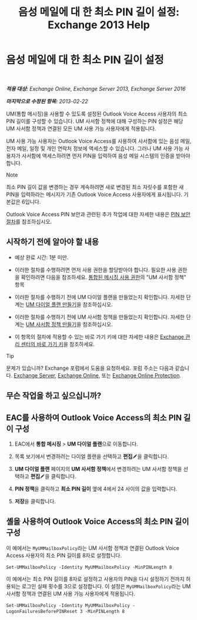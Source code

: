 ﻿---
title: '음성 메일에 대 한 최소 PIN 길이 설정: Exchange 2013 Help'
TOCTitle: 음성 메일에 대 한 최소 PIN 길이 설정
ms:assetid: b2ecab54-42e6-45af-8322-615cc1f68dd9
ms:mtpsurl: https://technet.microsoft.com/ko-kr/library/Bb124271(v=EXCHG.150)
ms:contentKeyID: 50556068
ms.date: 05/22/2018
mtps_version: v=EXCHG.150
ms.translationtype: MT
---

# 음성 메일에 대 한 최소 PIN 길이 설정

 

_**적용 대상:** Exchange Online, Exchange Server 2013, Exchange Server 2016_

_**마지막으로 수정된 항목:** 2013-02-22_

UM(통합 메시징)을 사용할 수 있도록 설정된 Outlook Voice Access 사용자의 최소 PIN 길이를 구성할 수 있습니다. UM 사서함 정책에 대해 구성하는 PIN 설정은 해당 UM 사서함 정책과 연결된 모든 UM 사용 가능 사용자에게 적용됩니다.

UM 사용 가능 사용자는 Outlook Voice Access를 사용하여 사서함에 있는 음성 메일, 전자 메일, 일정 및 개인 연락처 정보에 액세스할 수 있습니다. 그러나 UM 사용 가능 사용자가 사서함에 액세스하려면 먼저 PIN을 입력하여 음성 메일 시스템의 인증을 받아야 합니다.


> [!NOTE]
> 최소 PIN 길이 값을 변경하는 경우 계속하려면 새로 변경된 최소 자릿수를 포함한 새 PIN을 입력하라는 메시지가 기존 Outlook Voice Access 사용자에게 표시됩니다. 기본값은 6입니다.



Outlook Voice Access PIN 보안과 관련된 추가 작업에 대한 자세한 내용은 [PIN 보안 절차](pin-security-procedures-exchange-2013-help.md)를 참조하십시오.

## 시작하기 전에 알아야 할 내용

  - 예상 완료 시간: 1분 미만.

  - 이러한 절차를 수행하려면 먼저 사용 권한을 할당받아야 합니다. 필요한 사용 권한을 확인하려면 다음을 참조하세요. [통합된 메시징 사용 권한](unified-messaging-permissions-exchange-2013-help.md)의 "UM 사서함 정책" 항목

  - 이러한 절차를 수행하기 전에 UM 다이얼 플랜을 만들었는지 확인합니다. 자세한 단계는 [UM 다이얼 플랜 만들기](create-a-um-dial-plan-exchange-2013-help.md)을 참조하십시오.

  - 이러한 절차를 수행하기 전에 UM 사서함 정책을 만들었는지 확인합니다. 자세한 단계는 [UM 사서함 정책 만들기](create-a-um-mailbox-policy-exchange-2013-help.md)을 참조하십시오.

  - 이 항목의 절차에 적용할 수 있는 바로 가기 키에 대한 자세한 내용은 [Exchange 관리 센터의 바로 가기 키](keyboard-shortcuts-in-the-exchange-admin-center-exchange-online-protection-help.md)을 참조하세요.


> [!TIP]
> 문제가 있습니까? Exchange 포럼에서 도움을 요청하세요. 포럼 주소는 다음과 같습니다. <A href="https://go.microsoft.com/fwlink/p/?linkid=60612">Exchange Server</A>, <A href="https://go.microsoft.com/fwlink/p/?linkid=267542">Exchange Online</A>, 또는 <A href="https://go.microsoft.com/fwlink/p/?linkid=285351">Exchange Online Protection</A>.



## 무슨 작업을 하고 싶으십니까?

## EAC를 사용하여 Outlook Voice Access의 최소 PIN 길이 구성

1.  EAC에서 **통합 메시징** \> **UM 다이얼 플랜**으로 이동합니다.

2.  목록 보기에서 변경하려는 다이얼 플랜을 선택하고 **편집**![편집 아이콘](images/JJ218640.6f53ccb2-1f13-4c02-bea0-30690e6ea71d(EXCHG.150).gif "편집 아이콘")을 클릭합니다.

3.  **UM 다이얼 플랜** 페이지의 **UM 사서함 정책**에서 변경하려는 UM 사서함 정책을 선택하고 **편집**![편집 아이콘](images/JJ218640.6f53ccb2-1f13-4c02-bea0-30690e6ea71d(EXCHG.150).gif "편집 아이콘")을 클릭합니다.

4.  **PIN 정책**을 클릭하고 **최소 PIN 길이** 옆에 4에서 24 사이의 값을 입력합니다.

5.  **저장**을 클릭합니다.

## 셸을 사용하여 Outlook Voice Access의 최소 PIN 길이 구성

이 예에서는 `MyUMMailboxPolicy`라는 UM 사서함 정책과 연결된 Outlook Voice Access 사용자의 최소 PIN 길이를 8자로 설정합니다.

    Set-UMMailboxPolicy -Identity MyUMMailboxPolicy -MinPINLength 8

이 예에서는 최소 PIN 길이를 8자로 설정하고 사용자의 PIN을 다시 설정하기 전까지 허용되는 로그인 실패 횟수를 3으로 설정합니다. 이 설정은 `MyUMMailboxPolicy`라는 UM 사서함 정책과 연결된 UM 사용 가능 사용자에게 적용됩니다.

    Set-UMMailboxPolicy -Identity MyUMMailboxPolicy -LogonFailuresBeforePINReset 3 -MinPINLength 8

